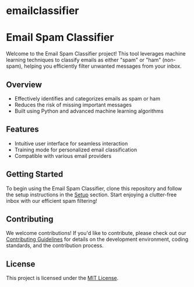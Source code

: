 # emailclassifier
# Email Spam Classifier

Welcome to the Email Spam Classifier project! This tool leverages machine learning techniques to classify emails as either "spam" or "ham" (non-spam), helping you efficiently filter unwanted messages from your inbox.

## Overview
- Effectively identifies and categorizes emails as spam or ham
- Reduces the risk of missing important messages
- Built using Python and advanced machine learning algorithms

## Features
- Intuitive user interface for seamless interaction
- Training mode for personalized email classification
- Compatible with various email providers

## Getting Started
To begin using the Email Spam Classifier, clone this repository and follow the setup instructions in the [Setup](#setup) section. Start enjoying a clutter-free inbox with our efficient spam filtering!

## Contributing
We welcome contributions! If you'd like to contribute, please check out our [Contributing Guidelines](CONTRIBUTING.md) for details on the development environment, coding standards, and the contribution process.

## License
This project is licensed under the [MIT License](LICENSE).
